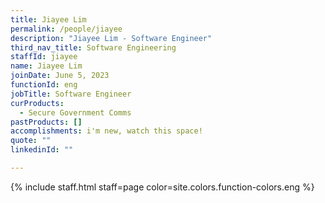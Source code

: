 ```yaml
---
title: Jiayee Lim
permalink: /people/jiayee
description: "Jiayee Lim - Software Engineer"
third_nav_title: Software Engineering
staffId: jiayee
name: Jiayee Lim
joinDate: June 5, 2023
functionId: eng
jobTitle: Software Engineer
curProducts:
  - Secure Government Comms
pastProducts: []
accomplishments: i'm new, watch this space!
quote: ""
linkedinId: ""

---
```


{% include staff.html staff=page color=site.colors.function-colors.eng %}
